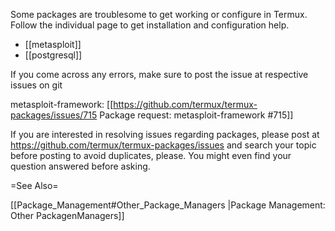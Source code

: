 Some packages are troublesome to get working or configure in Termux. Follow the individual page to get installation and configuration help.
* [[metasploit]]
* [[postgresql]]

If you come across any errors, make sure to post the issue at respective issues on git 

metasploit-framework: [[https://github.com/termux/termux-packages/issues/715 Package request: metasploit-framework #715]]

If you are interested in resolving issues regarding packages, please post at https://github.com/termux/termux-packages/issues and search your topic before posting to avoid duplicates, please. You might even find your question answered before asking.

=See Also=

[[Package_Management#Other_Package_Managers |Package Management: Other PackagenManagers]]

